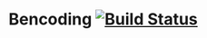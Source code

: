 Bencoding [![Build Status](https://travis-ci.org/izqui/bencoding.svg?branch=master)](https://travis-ci.org/izqui/bencoding)
=========

